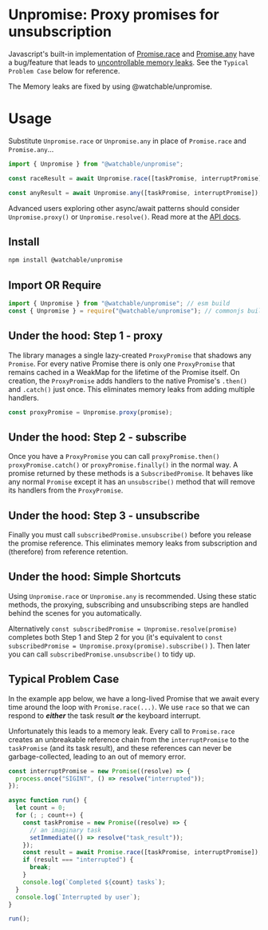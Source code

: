 # Unpromise: Proxy promises for unsubscription

Javascript's built-in implementation of
[Promise.race](https://developer.mozilla.org/en-US/docs/Web/JavaScript/Reference/Global_Objects/Promise/race)
and
[Promise.any](https://developer.mozilla.org/en-US/docs/Web/JavaScript/Reference/Global_Objects/Promise/any)
have a bug/feature that leads to
[uncontrollable memory leaks](https://github.com/nodejs/node/issues/17469#issuecomment-349794909).
See the `Typical Problem Case` below for reference.

The Memory leaks are fixed by using @watchable/unpromise.

# Usage

Substitute `Unpromise.race` or `Unpromise.any` in place of `Promise.race` and
`Promise.any`...

```ts
import { Unpromise } from "@watchable/unpromise";

const raceResult = await Unpromise.race([taskPromise, interruptPromise]);

const anyResult = await Unpromise.any([taskPromise, interruptPromise]);
```

Advanced users exploring other async/await patterns should consider
`Unpromise.proxy()` or `Unpromise.resolve()`. Read more at the
[API docs](https://watchable.dev/api/modules/_watchable_unpromise.html).

## Install

```zsh
npm install @watchable/unpromise
```

## Import OR Require

```javascript
import { Unpromise } from "@watchable/unpromise"; // esm build
const { Unpromise } = require("@watchable/unpromise"); // commonjs build
```

## Under the hood: Step 1 - proxy

The library manages a single lazy-created `ProxyPromise` that shadows any
`Promise`. For every native Promise there is only one `ProxyPromise` that
remains cached in a WeakMap for the lifetime of the Promise itself. On creation,
the `ProxyPromise` adds handlers to the native Promise's `.then()` and
`.catch()` just once. This eliminates memory leaks from adding multiple
handlers.

```ts
const proxyPromise = Unpromise.proxy(promise);
```

## Under the hood: Step 2 - subscribe

Once you have a `ProxyPromise` you can call `proxyPromise.then()`
`proxyPromise.catch()` or `proxyPromise.finally()` in the normal way. A promise
returned by these methods is a `SubscribedPromise`. It behaves like any normal
`Promise` except it has an `unsubscribe()` method that will remove its handlers
from the `ProxyPromise`.

## Under the hood: Step 3 - unsubscribe

Finally you must call `subscribedPromise.unsubscribe()` before you release the
promise reference. This eliminates memory leaks from subscription and
(therefore) from reference retention.

## Under the hood: Simple Shortcuts

Using `Unpromise.race` or `Unpromise.any` is recommended. Using these static
methods, the proxying, subscribing and unsubscribing steps are handled behind
the scenes for you automatically.

Alternatively `const subscribedPromise = Unpromise.resolve(promise)` completes
both Step 1 and Step 2 for you (it's equivalent to
`const subscribedPromise = Unpromise.proxy(promise).subscribe()` ). Then later
you can call `subscribedPromise.unsubscribe()` to tidy up.

## Typical Problem Case

In the example app below, we have a long-lived Promise that we await every time
around the loop with `Promise.race(...)`. We use `race` so that we can respond
to _**either**_ the task result _**or**_ the keyboard interrupt.

Unfortunately this leads to a memory leak. Every call to `Promise.race` creates
an unbreakable reference chain from the `interruptPromise` to the `taskPromise`
(and its task result), and these references can never be garbage-collected,
leading to an out of memory error.

```js
const interruptPromise = new Promise((resolve) => {
  process.once("SIGINT", () => resolve("interrupted"));
});

async function run() {
  let count = 0;
  for (; ; count++) {
    const taskPromise = new Promise((resolve) => {
      // an imaginary task
      setImmediate(() => resolve("task_result"));
    });
    const result = await Promise.race([taskPromise, interruptPromise]);
    if (result === "interrupted") {
      break;
    }
    console.log(`Completed ${count} tasks`);
  }
  console.log(`Interrupted by user`);
}

run();
```
